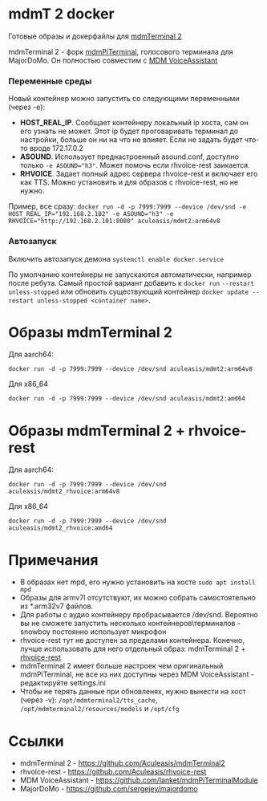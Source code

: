 mdmT 2 docker
====
Готовые образы и докерфайлы для [mdmTerminal 2](https://github.com/Aculeasis/mdmTerminal2)

mdmTerminal 2 - форк [mdmPiTerminal](https://github.com/devoff/mdmPiTerminal), голосового терминала для MajorDoMo. Он полностью совместим с [MDM VoiceAssistant](https://github.com/lanket/mdmPiTerminalModule)

### Переменные среды
Новый контейнер можно запустить со следующими переменными (через -e):
- **HOST_REAL_IP**. Сообщает контейнеру локальный ip хоста, сам он его узнать не может. Этот ip будет проговаривать терминал до настройки, больше он ни на что не влияет. Если не задать будет что-то вроде 172.17.0.2
- **ASOUND**. Использует преднастроенный asound.conf, доступно только `-e ASOUND="h3"`. Может помочь если rhvoice-rest заикается.
- **RHVOICE**. Задает полный адрес сервера rhvoice-rest и включает его как TTS. Можно установить и для образов с rhvoice-rest, но не нужно.

Пример, все сразу: `docker run -d -p 7999:7999 --device /dev/snd -e HOST_REAL_IP="192.168.2.102" -e ASOUND="h3" -e RHVOICE="http://192.168.2.101:8080" aculeasis/mdmt2:arm64v8`

### Автозапуск
Включить автозапуск демона `systemctl enable docker.service`

По умолчанию контейнеры не запускаются автоматически, например после ребута. Самый простой вариант добавить к `docker run` `--restart unless-stopped` или обновить существующий контейнер `docker update --restart unless-stopped <container name>`.

Образы mdmTerminal 2
====
Для aarch64:

`docker run -d -p 7999:7999 --device /dev/snd aculeasis/mdmt2:arm64v8`

Для x86_64

`docker run -d -p 7999:7999 --device /dev/snd aculeasis/mdmt2:amd64`


Образы mdmTerminal 2 + rhvoice-rest
====
Для aarch64:

`docker run -d -p 7999:7999 --device /dev/snd aculeasis/mdmt2_rhvoice:arm64v8`

Для x86_64

`docker run -d -p 7999:7999 --device /dev/snd aculeasis/mdmt2_rhvoice:amd64`

Примечания
====
- В образах нет mpd, его нужно установить на хосте `sudo apt install mpd`
- Образы для armv7l отсутствуют, их можно собрать самостоятельно из *.arm32v7 файлов.
- Для работы с аудио контейнеру пробрасывается /dev/snd. Вероятно вы не сможете запустить несколько контейнеров\терминалов - snowboy постоянно использует микрофон
- rhvoice-rest тут не доступен за пределами контейнера. Конечно, лучше использовать для него отдельный образ: mdmTerminal 2 + [rhvoice-rest](https://github.com/Aculeasis/rhvoice-rest)
- mdmTerminal 2 имеет больше настроек чем оригинальный mdmPiTerminal, не все из них доступны через MDM VoiceAssistant - редактируйте settings.ini
- Чтобы не терять данные при обновленях, нужно вынести на хост (через -v): `/opt/mdmterminal2/tts_cache`, `/opt/mdmterminal2/resources/models` и `/opt/cfg`

Ссылки
====
- mdmTerminal 2 - https://github.com/Aculeasis/mdmTerminal2
- rhvoice-rest - https://github.com/Aculeasis/rhvoice-rest
- MDM VoiceAssistant - https://github.com/lanket/mdmPiTerminalModule
- MajorDoMo - https://github.com/sergejey/majordomo

